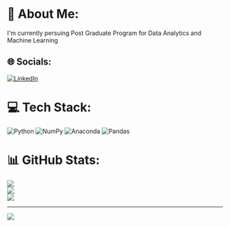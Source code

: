 # 💫 About Me:
I'm currently persuing Post Graduate Program for Data Analytics and Machine Learning


## 🌐 Socials:
[![LinkedIn](https://img.shields.io/badge/LinkedIn-%230077B5.svg?logo=linkedin&logoColor=white)](https://linkedin.com/in/lingamramesh) 

# 💻 Tech Stack:
![Python](https://img.shields.io/badge/python-3670A0?style=plastic&logo=python&logoColor=ffdd54) ![NumPy](https://img.shields.io/badge/numpy-%23013243.svg?style=plastic&logo=numpy&logoColor=white) ![Anaconda](https://img.shields.io/badge/Anaconda-%2344A833.svg?style=plastic&logo=anaconda&logoColor=white) ![Pandas](https://img.shields.io/badge/pandas-%23150458.svg?style=plastic&logo=pandas&logoColor=white)
# 📊 GitHub Stats:
![](https://github-readme-stats.vercel.app/api?username=LingamR&theme=merko&hide_border=false&include_all_commits=false&count_private=false)<br/>
![](https://github-readme-streak-stats.herokuapp.com/?user=LingamR&theme=merko&hide_border=false)<br/>
![](https://github-readme-stats.vercel.app/api/top-langs/?username=LingamR&theme=merko&hide_border=false&include_all_commits=false&count_private=false&layout=compact)

---
[![](https://visitcount.itsvg.in/api?id=LingamR&icon=0&color=11)](https://visitcount.itsvg.in)

<!-- Proudly created with GPRM ( https://gprm.itsvg.in ) -->
